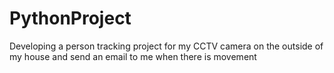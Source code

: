 # PythonProject

Developing a person tracking project for my CCTV camera on the outside of my house and send an email to me when there is movement
